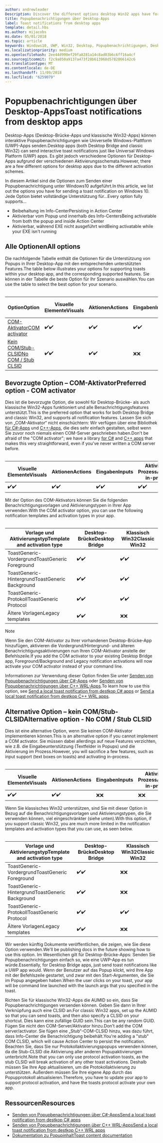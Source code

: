 ```yaml
---
author: andrewleader
Description: Discover the different options desktop Win32 apps have for sending toast notifications
title: Popupbenachrichtigungen über Desktop-Apps
label: Toast notifications from desktop apps
template: detail.hbs
ms.author: mijacobs
ms.date: 05/01/2018
ms.topic: article
keywords: Windows10, UWP, Win32, Desktop, Popupbenachrichtigungen, Desktop-Brücke, Optionen zum Senden von Popups, COM-Server, COM-Aktivator, COM, gefälschter COM, kein COM, ohne COM, Senden von Popupbenachrichtigungen
ms.localizationpriority: medium
ms.openlocfilehash: 2ee44d990ef29fa8281a14c8ad03b6c6ff16a4cf
ms.sourcegitcommit: f2c9a050a9137a473f28b613968d5782866142c6
ms.translationtype: MT
ms.contentlocale: de-DE
ms.lasthandoff: 11/09/2018
ms.locfileid: "6259079"
---
```

# <a name="toast-notifications-from-desktop-apps"></a><span data-ttu-id="44970-103">Popupbenachrichtigungen über Desktop-Apps</span><span class="sxs-lookup"><span data-stu-id="44970-103">Toast notifications from desktop apps</span></span>

<span data-ttu-id="44970-104">Desktop-Apps (Desktop-Brücke-Apps und klassische Win32-Apps) können interaktive Popupbenachrichtigungen wie Universelle Windows-Plattform (UWP)-Apps senden.</span><span class="sxs-lookup"><span data-stu-id="44970-104">Desktop apps (both Desktop Bridge and classic Win32) can send interactive toast notifications just like Universal Windows Platform (UWP) apps.</span></span> <span data-ttu-id="44970-105">Es gibt jedoch verschiedene Optionen für Desktop-Apps aufgrund der verschiedenen Aktivierungsschemata.</span><span class="sxs-lookup"><span data-stu-id="44970-105">However, there are a few different options for desktop apps due to the different activation schemes.</span></span>

<span data-ttu-id="44970-106">In diesem Artikel sind die Optionen zum Senden einer Popupbenachrichtigung unter Windows10 aufgeführt.</span><span class="sxs-lookup"><span data-stu-id="44970-106">In this article, we list out the options you have for sending a toast notification on Windows 10.</span></span> <span data-ttu-id="44970-107">Jede Option bietet vollständige Unterstützung für...</span><span class="sxs-lookup"><span data-stu-id="44970-107">Every option fully supports...</span></span>

* <span data-ttu-id="44970-108">Beibehaltung im Info-Center</span><span class="sxs-lookup"><span data-stu-id="44970-108">Persisting in Action Center</span></span>
* <span data-ttu-id="44970-109">Aktivierbar vom Popup und innerhalb des Info-Centers</span><span class="sxs-lookup"><span data-stu-id="44970-109">Being activatable from both the popup and inside Action Center</span></span>
* <span data-ttu-id="44970-110">Aktivierbar, während EXE nicht ausgeführt wird</span><span class="sxs-lookup"><span data-stu-id="44970-110">Being activatable while your EXE isn't running</span></span>

## <a name="all-options"></a><span data-ttu-id="44970-111">Alle Optionen</span><span class="sxs-lookup"><span data-stu-id="44970-111">All options</span></span>

<span data-ttu-id="44970-112">Die nachfolgende Tabelle enthält die Optionen für die Unterstützung von Popups in Ihrer Desktop-App mit den entsprechenden unterstützten Features.</span><span class="sxs-lookup"><span data-stu-id="44970-112">The table below illustrates your options for supporting toasts within your desktop app, and the corresponding supported features.</span></span> <span data-ttu-id="44970-113">Sie können in der Tabelle die beste Option für Ihr Szenario auswählen.</span><span class="sxs-lookup"><span data-stu-id="44970-113">You can use the table to select the best option for your scenario.</span></span><br/><br/>

| <span data-ttu-id="44970-114">Option</span><span class="sxs-lookup"><span data-stu-id="44970-114">Option</span></span> | <span data-ttu-id="44970-115">Visuelle Elemente</span><span class="sxs-lookup"><span data-stu-id="44970-115">Visuals</span></span> | <span data-ttu-id="44970-116">Aktionen</span><span class="sxs-lookup"><span data-stu-id="44970-116">Actions</span></span> | <span data-ttu-id="44970-117">Eingaben</span><span class="sxs-lookup"><span data-stu-id="44970-117">Inputs</span></span> | <span data-ttu-id="44970-118">Aktiviert im Prozess</span><span class="sxs-lookup"><span data-stu-id="44970-118">Activates in-process</span></span> |
| -- | -- | -- | -- | -- |
| [<span data-ttu-id="44970-119">COM-Aktivator</span><span class="sxs-lookup"><span data-stu-id="44970-119">COM activator</span></span>](#preferred-option---com-activator) | <span data-ttu-id="44970-120">✔️</span><span class="sxs-lookup"><span data-stu-id="44970-120">✔️</span></span> | <span data-ttu-id="44970-121">✔️</span><span class="sxs-lookup"><span data-stu-id="44970-121">✔️</span></span> | <span data-ttu-id="44970-122">✔️</span><span class="sxs-lookup"><span data-stu-id="44970-122">✔️</span></span> | <span data-ttu-id="44970-123">✔️</span><span class="sxs-lookup"><span data-stu-id="44970-123">✔️</span></span> |
| [<span data-ttu-id="44970-124">Kein COM/Stub-CLSID</span><span class="sxs-lookup"><span data-stu-id="44970-124">No COM / Stub CLSID</span></span>](#alternative-option---no-com--stub-clsid) | <span data-ttu-id="44970-125">✔️</span><span class="sxs-lookup"><span data-stu-id="44970-125">✔️</span></span> | <span data-ttu-id="44970-126">✔️</span><span class="sxs-lookup"><span data-stu-id="44970-126">✔️</span></span> | <span data-ttu-id="44970-127">❌</span><span class="sxs-lookup"><span data-stu-id="44970-127">❌</span></span> | <span data-ttu-id="44970-128">❌</span><span class="sxs-lookup"><span data-stu-id="44970-128">❌</span></span> |


## <a name="preferred-option---com-activator"></a><span data-ttu-id="44970-129">Bevorzugte Option – COM-Aktivator</span><span class="sxs-lookup"><span data-stu-id="44970-129">Preferred option - COM activator</span></span>

<span data-ttu-id="44970-130">Dies ist die bevorzugte Option, die sowohl für Desktop-Brücke- als auch klassische Win32-Apps funktioniert und alle Benachrichtigungsfeatures unterstützt.</span><span class="sxs-lookup"><span data-stu-id="44970-130">This is the preferred option that works for both Desktop Bridge and classic Win32, and supports all notification features.</span></span> <span data-ttu-id="44970-131">Lassen Sie sich von „COM-Aktivator“ nicht einschüchtern: Wir verfügen über eine Bibliothek [für C#-Apps](send-local-toast-desktop.md) und [C++-Apps](send-local-toast-desktop-cpp-wrl.md), die dies sehr einfach gestalten, selbst wenn Sie zuvor noch niemals einen COM-Server geschrieben haben.</span><span class="sxs-lookup"><span data-stu-id="44970-131">Don't be afraid of the "COM activator"; we have a library [for C#](send-local-toast-desktop.md) and [C++ apps](send-local-toast-desktop-cpp-wrl.md) that makes this very straightforward, even if you've never written a COM server before.</span></span><br/><br/>

| <span data-ttu-id="44970-132">Visuelle Elemente</span><span class="sxs-lookup"><span data-stu-id="44970-132">Visuals</span></span> | <span data-ttu-id="44970-133">Aktionen</span><span class="sxs-lookup"><span data-stu-id="44970-133">Actions</span></span> | <span data-ttu-id="44970-134">Eingaben</span><span class="sxs-lookup"><span data-stu-id="44970-134">Inputs</span></span> | <span data-ttu-id="44970-135">Aktiviert im Prozess</span><span class="sxs-lookup"><span data-stu-id="44970-135">Activates in-process</span></span> |
| -- | -- | -- | -- |
| <span data-ttu-id="44970-136">✔️</span><span class="sxs-lookup"><span data-stu-id="44970-136">✔️</span></span> | <span data-ttu-id="44970-137">✔️</span><span class="sxs-lookup"><span data-stu-id="44970-137">✔️</span></span> | <span data-ttu-id="44970-138">✔️</span><span class="sxs-lookup"><span data-stu-id="44970-138">✔️</span></span> | <span data-ttu-id="44970-139">✔️</span><span class="sxs-lookup"><span data-stu-id="44970-139">✔️</span></span> |

<span data-ttu-id="44970-140">Mit der Option des COM-Aktivators können Sie die folgenden Benachrichtigungsvorlagen und Aktivierungstypen in Ihrer App verwenden.</span><span class="sxs-lookup"><span data-stu-id="44970-140">With the COM activator option, you can use the following notification templates and activation types in your app.</span></span><br/><br/>

| <span data-ttu-id="44970-141">Vorlage und Aktivierungstyp</span><span class="sxs-lookup"><span data-stu-id="44970-141">Template and activation type</span></span> | <span data-ttu-id="44970-142">Desktop-Brücke</span><span class="sxs-lookup"><span data-stu-id="44970-142">Desktop Bridge</span></span> | <span data-ttu-id="44970-143">Klassisch Win32</span><span class="sxs-lookup"><span data-stu-id="44970-143">Classic Win32</span></span> |
| -- | -- | -- |
| <span data-ttu-id="44970-144">ToastGeneric-Vordergrund</span><span class="sxs-lookup"><span data-stu-id="44970-144">ToastGeneric Foreground</span></span> | <span data-ttu-id="44970-145">✔️</span><span class="sxs-lookup"><span data-stu-id="44970-145">✔️</span></span> | <span data-ttu-id="44970-146">✔️</span><span class="sxs-lookup"><span data-stu-id="44970-146">✔️</span></span> |
| <span data-ttu-id="44970-147">ToastGeneric-Hintergrund</span><span class="sxs-lookup"><span data-stu-id="44970-147">ToastGeneric Background</span></span> | <span data-ttu-id="44970-148">✔️</span><span class="sxs-lookup"><span data-stu-id="44970-148">✔️</span></span> | <span data-ttu-id="44970-149">✔️</span><span class="sxs-lookup"><span data-stu-id="44970-149">✔️</span></span> |
| <span data-ttu-id="44970-150">ToastGeneric-Protokoll</span><span class="sxs-lookup"><span data-stu-id="44970-150">ToastGeneric Protocol</span></span> | <span data-ttu-id="44970-151">✔️</span><span class="sxs-lookup"><span data-stu-id="44970-151">✔️</span></span> | <span data-ttu-id="44970-152">✔️</span><span class="sxs-lookup"><span data-stu-id="44970-152">✔️</span></span> |
| <span data-ttu-id="44970-153">Ältere Vorlagen</span><span class="sxs-lookup"><span data-stu-id="44970-153">Legacy templates</span></span> | <span data-ttu-id="44970-154">✔️</span><span class="sxs-lookup"><span data-stu-id="44970-154">✔️</span></span> | <span data-ttu-id="44970-155">❌</span><span class="sxs-lookup"><span data-stu-id="44970-155">❌</span></span> |

> [!NOTE]
> <span data-ttu-id="44970-156">Wenn Sie den COM-Aktivator zu Ihrer vorhandenen Desktop-Brücke-App hinzufügen, aktivieren die Vordergrund/Hintergrund- und älteren Benachrichtigungsaktivierungen nun Ihren COM-Aktivator anstelle der Befehlszeile.</span><span class="sxs-lookup"><span data-stu-id="44970-156">If you add the COM activator to your existing Desktop Bridge app, Foreground/Background and Legacy notification activations will now activate your COM activator instead of your command line.</span></span>

<span data-ttu-id="44970-157">Informationen zur Verwendung dieser Option finden Sie unter [Senden von Popupbenachrichtigungen über C#-Apps](send-local-toast-desktop.md) oder [Senden von Popupbenachrichtigungen über C++ WRL-Apps](send-local-toast-desktop-cpp-wrl.md).</span><span class="sxs-lookup"><span data-stu-id="44970-157">To learn how to use this option, see [Send a local toast notification from destkop C# apps](send-local-toast-desktop.md) or [Send a local toast notification from destkop C++ WRL apps](send-local-toast-desktop-cpp-wrl.md).</span></span>


## <a name="alternative-option---no-com--stub-clsid"></a><span data-ttu-id="44970-158">Alternative Option – kein COM/Stub-CLSID</span><span class="sxs-lookup"><span data-stu-id="44970-158">Alternative option - No COM / Stub CLSID</span></span>

<span data-ttu-id="44970-159">Dies ist eine alternative Option, wenn Sie keinen COM-Aktivator implementieren können.</span><span class="sxs-lookup"><span data-stu-id="44970-159">This is an alternative option if you cannot implement a COM activator.</span></span> <span data-ttu-id="44970-160">Sie müssen dabei allerdings auf neue Features verzichten, wie z.B. die Eingabeunterstützung (Textfelder in Popups) und die Aktivierung im Prozess.</span><span class="sxs-lookup"><span data-stu-id="44970-160">However, you will sacrifice a few features, such as input support (text boxes on toasts) and activating in-process.</span></span><br/><br/>

| <span data-ttu-id="44970-161">Visuelle Elemente</span><span class="sxs-lookup"><span data-stu-id="44970-161">Visuals</span></span> | <span data-ttu-id="44970-162">Aktionen</span><span class="sxs-lookup"><span data-stu-id="44970-162">Actions</span></span> | <span data-ttu-id="44970-163">Eingaben</span><span class="sxs-lookup"><span data-stu-id="44970-163">Inputs</span></span> | <span data-ttu-id="44970-164">Aktiviert im Prozess</span><span class="sxs-lookup"><span data-stu-id="44970-164">Activates in-process</span></span> |
| -- | -- | -- | -- |
| <span data-ttu-id="44970-165">✔️</span><span class="sxs-lookup"><span data-stu-id="44970-165">✔️</span></span> | <span data-ttu-id="44970-166">✔️</span><span class="sxs-lookup"><span data-stu-id="44970-166">✔️</span></span> | <span data-ttu-id="44970-167">❌</span><span class="sxs-lookup"><span data-stu-id="44970-167">❌</span></span> | <span data-ttu-id="44970-168">❌</span><span class="sxs-lookup"><span data-stu-id="44970-168">❌</span></span> |

<span data-ttu-id="44970-169">Wenn Sie klassisches Win32 unterstützen, sind Sie mit dieser Option in Bezug auf die Benachrichtigungsvorlagen und Aktivierungstypen, die Sie verwenden können, viel eingeschränkter (siehe unten).</span><span class="sxs-lookup"><span data-stu-id="44970-169">With this option, if you support classic Win32, you are much more limited in the notification templates and activation types that you can use, as seen below.</span></span><br/><br/>

| <span data-ttu-id="44970-170">Vorlage und Aktivierungstyp</span><span class="sxs-lookup"><span data-stu-id="44970-170">Template and activation type</span></span> | <span data-ttu-id="44970-171">Desktop-Brücke</span><span class="sxs-lookup"><span data-stu-id="44970-171">Desktop Bridge</span></span> | <span data-ttu-id="44970-172">Klassisch Win32</span><span class="sxs-lookup"><span data-stu-id="44970-172">Classic Win32</span></span> |
| -- | -- | -- |
| <span data-ttu-id="44970-173">ToastGeneric-Vordergrund</span><span class="sxs-lookup"><span data-stu-id="44970-173">ToastGeneric Foreground</span></span> | <span data-ttu-id="44970-174">✔️</span><span class="sxs-lookup"><span data-stu-id="44970-174">✔️</span></span> | <span data-ttu-id="44970-175">❌</span><span class="sxs-lookup"><span data-stu-id="44970-175">❌</span></span> |
| <span data-ttu-id="44970-176">ToastGeneric-Hintergrund</span><span class="sxs-lookup"><span data-stu-id="44970-176">ToastGeneric Background</span></span> | <span data-ttu-id="44970-177">✔️</span><span class="sxs-lookup"><span data-stu-id="44970-177">✔️</span></span> | <span data-ttu-id="44970-178">❌</span><span class="sxs-lookup"><span data-stu-id="44970-178">❌</span></span> |
| <span data-ttu-id="44970-179">ToastGeneric-Protokoll</span><span class="sxs-lookup"><span data-stu-id="44970-179">ToastGeneric Protocol</span></span> | <span data-ttu-id="44970-180">✔️</span><span class="sxs-lookup"><span data-stu-id="44970-180">✔️</span></span> | <span data-ttu-id="44970-181">✔️</span><span class="sxs-lookup"><span data-stu-id="44970-181">✔️</span></span> |
| <span data-ttu-id="44970-182">Ältere Vorlagen</span><span class="sxs-lookup"><span data-stu-id="44970-182">Legacy templates</span></span> | <span data-ttu-id="44970-183">✔️</span><span class="sxs-lookup"><span data-stu-id="44970-183">✔️</span></span> | <span data-ttu-id="44970-184">❌</span><span class="sxs-lookup"><span data-stu-id="44970-184">❌</span></span> |

<span data-ttu-id="44970-185">Wir werden künftig Dokumente veröffentlichen, die zeigen, wie Sie diese Option verwenden.</span><span class="sxs-lookup"><span data-stu-id="44970-185">We'll be publishing docs in the future showing how to use this option.</span></span> <span data-ttu-id="44970-186">Im Wesentlichen gilt für Desktop-Brücke-Apps: Senden Sie Popupbenachrichtigungen einfach so, wie eine UWP-App es tun würde.</span><span class="sxs-lookup"><span data-stu-id="44970-186">Essentially, for Desktop Bridge apps, just send toast notifications like a UWP app would.</span></span> <span data-ttu-id="44970-187">Wenn der Benutzer auf das Popup klickt, wird Ihre App mit der Befehlszeile gestartet, und zwar mit den Start-Argumenten, die Sie im Popup angegeben haben.</span><span class="sxs-lookup"><span data-stu-id="44970-187">When the user clicks on your toast, your app will be command line launched with the launch args that you specified in the toast.</span></span>

<span data-ttu-id="44970-188">Richten Sie für klassische Win32-Apps die AUMID so ein, dass Sie Popupbenachrichtigungen versenden können. Geben Sie dann in Ihrer Verknüpfung auch eine CLSID an.</span><span class="sxs-lookup"><span data-stu-id="44970-188">For classic Win32 apps, set up the AUMID so that you can send toasts, and then also specify a CLSID on your shortcut.</span></span> <span data-ttu-id="44970-189">Dies kann eine zufällige GUID sein.</span><span class="sxs-lookup"><span data-stu-id="44970-189">This can be any random GUID.</span></span> <span data-ttu-id="44970-190">Fügen Sie nicht den COM-Server/Aktivator hinzu.</span><span class="sxs-lookup"><span data-stu-id="44970-190">Don't add the COM server/activator.</span></span> <span data-ttu-id="44970-191">Sie fügen eine „Stub“-COM-CLSID hinzu, was dazu führt, dass Info-Center die Benachrichtigung beibehält.</span><span class="sxs-lookup"><span data-stu-id="44970-191">You're adding a "stub" COM CLSID, which will cause Action Center to persist the notification.</span></span> <span data-ttu-id="44970-192">Beachten Sie, dass Sie nur Protokollaktivierungspopups verwenden können, da die Stub-CLSID die Aktivierung aller anderen Popupaktivierungen unterbricht.</span><span class="sxs-lookup"><span data-stu-id="44970-192">Note that you can only use protocol activation toasts, as the stub CLSID will break activation of any other toast activations.</span></span> <span data-ttu-id="44970-193">Deshalb müssen Sie Ihre App aktualisieren, um die Protokollaktivierung zu unterstützen. Außerdem müssen Sie Ihre eigene App durch das Popupprotokoll aktualisieren.</span><span class="sxs-lookup"><span data-stu-id="44970-193">Therefore, you have to update your app to support protocol activation, and have the toasts protocol activate your own app.</span></span>


## <a name="resources"></a><span data-ttu-id="44970-194">Ressourcen</span><span class="sxs-lookup"><span data-stu-id="44970-194">Resources</span></span>

* [<span data-ttu-id="44970-195">Senden von Popupbenachrichtigungen über C#-Apps</span><span class="sxs-lookup"><span data-stu-id="44970-195">Send a local toast notification from destkop C# apps</span></span>](send-local-toast-desktop.md)
* [<span data-ttu-id="44970-196">Senden von Popupbenachrichtigungen über C++ WRL-Apps</span><span class="sxs-lookup"><span data-stu-id="44970-196">Send a local toast notification from destkop C++ WRL apps</span></span>](send-local-toast-desktop-cpp-wrl.md)
* [<span data-ttu-id="44970-197">Dokumentation zu Popupinhalt</span><span class="sxs-lookup"><span data-stu-id="44970-197">Toast content documentation</span></span>](adaptive-interactive-toasts.md)